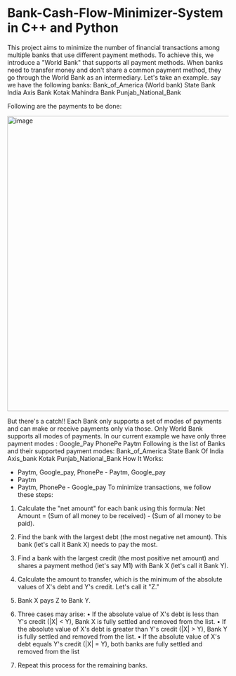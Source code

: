 # Bank-Cash-Flow-Minimizer-System in C++ and Python

This project aims to minimize the number of financial transactions among multiple banks that use different payment methods. To achieve this, we introduce a "World Bank" that supports all payment methods. When banks need to transfer money and don't share a common payment method, they go through the World Bank as an intermediary.
Let's take an example. say we have the following banks: Bank_of_America (World bank)
State Bank India
Axis Bank
Kotak Mahindra Bank Punjab_National_Bank
 
Following are the payments to be done:

<img width="670" alt="image" src="https://github.com/Shar-Mayank/Bank-Cash-Flow-Minimizer-System/assets/108417648/245e9a70-7756-47f0-851b-8b16c6ff3eb8">

But there's a catch!! Each Bank only supports a set of modes of payments and can make or receive payments only via those. Only World Bank supports all modes of payments. In our current example we have only three payment modes :
Google_Pay PhonePe Paytm
Following is the list of Banks and their supported payment modes:
Bank_of_America State Bank Of India Axis_bank
Kotak Punjab_National_Bank
How It Works:
- Paytm, Google_pay, PhonePe - Paytm, Google_pay
- Paytm
- Paytm, PhonePe - Google_pay
 To minimize transactions, we follow these steps:
1. Calculate the "net amount" for each bank using this formula: Net Amount = (Sum of all money to be received) - (Sum of all money to be paid).

2. Find the bank with the largest debt (the most negative net amount). This bank (let's call it Bank X) needs to pay the most.

3. Find a bank with the largest credit (the most positive net amount) and shares a payment method (let's say M1) with Bank X (let's call it Bank Y).

4. Calculate the amount to transfer, which is the minimum of the absolute values of X's debt and Y's credit. Let's call it "Z."

5. Bank X pays Z to Bank Y.

6. Three cases may arise:
• If the absolute value of X's debt is less than Y's credit (|X| < Y),
Bank X is fully settled and removed from the list.
• If the absolute value of X's debt is greater than Y's credit (|X| >
Y), Bank Y is fully settled and removed from the list.
• If the absolute value of X's debt equals Y's credit (|X| = Y), both
banks are fully settled and removed from the list

7. Repeat this process for the remaining banks.
